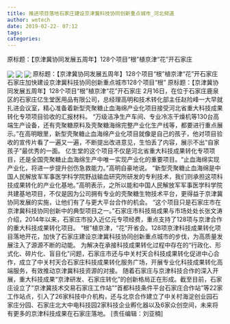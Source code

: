 ```yaml
---
title: 推进项目落地石家庄建设京津冀科技协同创新重点城市_河北频道
author: wetech
date: 2019-02-22- 07:12
tags: 
categories: 
---
```

原标题：【京津冀协同发展五周年】128个项目“根”植京津“花”开石家庄
<!-- more -->
                
<img align="center" border="0" src="http://p0.ifengimg.com/fck/2019_08/8b390d6ed9c6ae7_w400_h64.jpg" />
                
<img align="center" border="0" src="http://p0.ifengimg.com/fck/2019_08/cf60efb1af1e443_w768_h512.jpg" />
            
<img align="center" border="0" src="http://p2.ifengimg.com/a/2016/0810/204c433878d5cf9size1_w16_h16.png" />
原标题：【京津冀协同发展五周年】128个项目“根”植京津“花”开石家庄石家庄加快建设京津冀科技协同创新重点城市128个项目“根”
原标题：【京津冀协同发展五周年】128个项目“根”植京津“花”开石家庄
2月16日，在位于石家庄鹿泉区的石家庄亿生堂医用品有限公司，总经理高明和技术转化部主任赵险峰一大早就扎进会议室，精心准备着新型壳聚糖止血海绵产业化项目接受河北省重大科技成果转化专项项目验收的汇报材料。
“万级洁净生产车间、专业冷冻干燥机等130台高端生产设备，还有壳聚糖原料及壳聚糖海绵完整产业化生产线等，都要进行重点展示。”在高明眼里，新型壳聚糖止血海绵产业化项目就像是自己的孩子，他对项目验收的宣传片看了一遍又一遍，不断提出改进意见，生怕丢了内容，展示不出“自家孩子”最优秀的一面。
亿生堂的这个项目不仅是河北省重大科技成果转化专项项目，还是全国壳聚糖止血海绵生产中唯一实现产业化的重要项目。“止血海绵实现产业化，将进一步提升创伤急救能力。”高明自豪地说。
“新型壳聚糖止血海绵是中国人民解放军军事医学科学院野战输血研究所研发的专利技术，我们则承担这项科技成果转化的产业化基地。”高明表示，之所以能和中国人民解放军军事医学科学院共建基地项目，不仅是因为公司拥有专业的壳聚糖生物技术平台，更得益于京津冀协同发展的实施，让他们有了与更大平台合作的机会。
“这个项目只是石家庄市在京津冀科技协同创新中的典型项目之一。”石家庄市科技局成果与市场处处长张文涛介绍，2014年以来，石家庄市投入近亿元专项经费，重点支持了128项与京津合作的重大科技成果转化项目。
“根”植京津，“花”开省会。128项京津科技成果转化项目落地开花，加快了石家庄建设京津冀科技协同创新重点城市的步伐，为高质量发展注入了源源不断的动能。
为解决在承接科技成果转化过程中存在的“行政化、形式化、碎片化、盲目化”问题，石家庄市还与中关村天合科技成果转化促进中心合作，成立了中关村天合石家庄科技成果转化服务广场，开展专业化科技成果转化高端服务，有效推动京津冀科技资源的对接。
随着石家庄与京津科技合作的深入开展，重大科技成果“京津研发、石家庄转化”的创新格局正在形成。截至目前，石家庄设立了“京津冀技术交易石家庄工作站”“首都科技条件平台石家庄合作站”等22家工作站点，引入了26家科技中介机构，还与北京合作建立了中关村海淀创业园石家庄分园、石家庄北大中电科技园2家科技企业孵化器以及6家众创空间，未来将有更多的京津科技成果在石家庄落地。
[责任编辑：刘亚楠]
            
